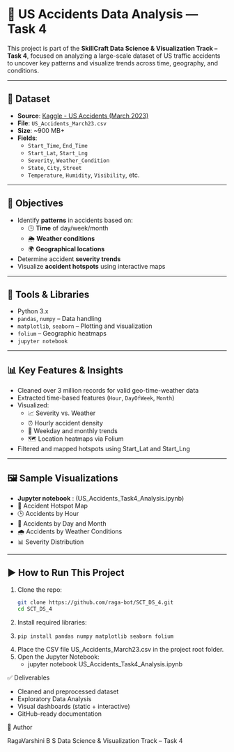 # 🚦 US Accidents Data Analysis — Task 4

This project is part of the **SkillCraft Data Science & Visualization Track – Task 4**, focused on analyzing a large-scale dataset of US traffic accidents to uncover key patterns and visualize trends across time, geography, and conditions.

---

## 📁 Dataset

- **Source**: [Kaggle - US Accidents (March 2023)](https://www.kaggle.com/datasets/sobhanmoosavi/us-accidents)
- **File**: `US_Accidents_March23.csv`
- **Size**: ~900 MB+
- **Fields**:
  - `Start_Time`, `End_Time`
  - `Start_Lat`, `Start_Lng`
  - `Severity`, `Weather_Condition`
  - `State`, `City`, `Street`
  - `Temperature`, `Humidity`, `Visibility`, etc.

---

## 🎯 Objectives

- Identify **patterns** in accidents based on:
  - 🕒 **Time** of day/week/month
  - 🌦️ **Weather conditions**
  - 🌍 **Geographical locations**
- Determine accident **severity trends**
- Visualize **accident hotspots** using interactive maps

---

## 🔧 Tools & Libraries

- Python 3.x
- `pandas`, `numpy` – Data handling
- `matplotlib`, `seaborn` – Plotting and visualization
- `folium` – Geographic heatmaps
- `jupyter notebook`

---

## 📊 Key Features & Insights

- Cleaned over 3 million records for valid geo-time-weather data
- Extracted time-based features (`Hour`, `DayOfWeek`, `Month`)
- Visualized:
  - 📈 Severity vs. Weather
  - ⏰ Hourly accident density
  - 📆 Weekday and monthly trends
  - 🗺️ Location heatmaps via Folium
- Filtered and mapped hotspots using Start_Lat and Start_Lng

---

## 🖼️ Sample Visualizations

- **Jupyter notebook** : (US_Accidents_Task4_Analysis.ipynb)
- 📍 Accident Hotspot Map  
- 🕒 Accidents by Hour  
- 📅 Accidents by Day and Month  
- 🌧️ Accidents by Weather Conditions  
- 📊 Severity Distribution

---

## ▶️ How to Run This Project

1. Clone the repo:
   ```bash
   git clone https://github.com/raga-bot/SCT_DS_4.git
   cd SCT_DS_4
2. Install required libraries:
3. ```bash
   pip install pandas numpy matplotlib seaborn folium
4. Place the CSV file US_Accidents_March23.csv in the project root folder.
5. Open the Jupyter Notebook:
     - jupyter notebook US_Accidents_Task4_Analysis.ipynb


✅ Deliverables

 - Cleaned and preprocessed dataset
 - Exploratory Data Analysis
 - Visual dashboards (static + interactive)
 - GitHub-ready documentation

👤 Author

RagaVarshini B S
Data Science & Visualization Track – Task 4
